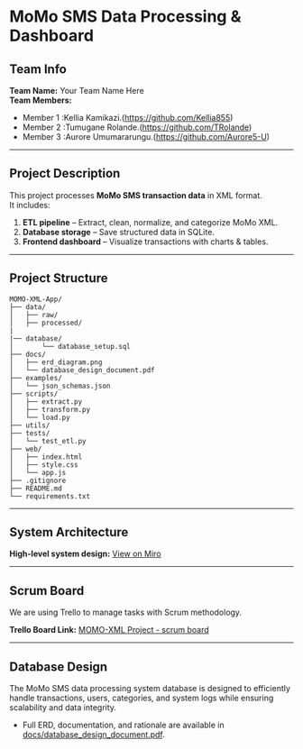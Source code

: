# MoMo SMS Data Processing & Dashboard

## Team Info
**Team Name:** Your Team Name Here  
**Team Members:**  
  - Member 1 :Kellia Kamikazi.(https://github.com/Kellia855)  
  - Member 2 :Tumugane Rolande.(https://github.com/TRolande)  
  - Member 3 :Aurore Umumararungu.(https://github.com/Aurore5-U)  
  
---

## Project Description
This project processes **MoMo SMS transaction data** in XML format.  
It includes:  
1. **ETL pipeline** – Extract, clean, normalize, and categorize MoMo XML.  
2. **Database storage** – Save structured data in SQLite.  
3. **Frontend dashboard** – Visualize transactions with charts & tables.  

---

## Project Structure

```
MOMO-XML-App/
├── data/
│   ├── raw/
│   ├── processed/
|
|── database/
│       └── database_setup.sql
├── docs/
│   ├── erd_diagram.png
│   └── database_design_document.pdf
├── examples/
│   └── json_schemas.json
├── scripts/
│   ├── extract.py
│   ├── transform.py
│   └── load.py
├── utils/
├── tests/
│   └── test_etl.py
├── web/
│   ├── index.html
│   ├── style.css
│   └── app.js
├── .gitignore
├── README.md
└── requirements.txt
```
---

## System Architecture
 
 **High-level system design:** [View on Miro](https://miro.com/app/board/uXjVJK_IoDI=/)

---

## Scrum Board
We are using Trello to manage tasks with Scrum methodology.  

 **Trello Board Link:** [MOMO-XML Project - scrum board](https://trello.com/b/p4gLWs1S/momo-sms-project-scrum-board)

___

## Database Design
The MoMo SMS data processing system database is designed to efficiently handle transactions, users, categories, and system logs while ensuring scalability and data integrity.  
- Full ERD, documentation, and rationale are available in [docs/database_design_document.pdf](./docs/database_design_document.pdf).

